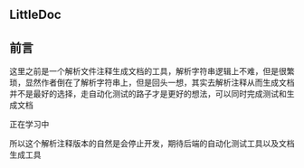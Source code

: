 ## LittleDoc

## 前言

这里之前是一个解析文件注释生成文档的工具，解析字符串逻辑上不难，但是很繁琐，显然作者倒在了解析字符串上，但是回头一想，其实去解析注释从而生成文档并不是最好的选择，走自动化测试的路子才是更好的想法，可以同时完成测试和生成文档

正在学习中

所以这个解析注释版本的自然是会停止开发，期待后端的自动化测试工具以及文档生成工具